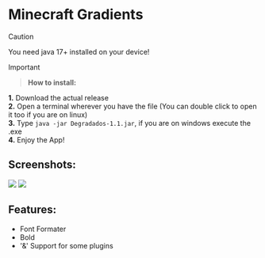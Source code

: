 # Minecraft Gradients

> [!CAUTION]
> You need java 17+ installed on your device!

> [!IMPORTANT]
> > **How to install:**<br />
>
> **1.** Download the actual release<br />
> **2.** Open a terminal wherever you have the file (You can double click to open it too if you are on linux)<br />
> **3.** Type `java -jar Degradados-1.1.jar`, if you are on windows execute the .exe<br />
> **4.** Enjoy the App!<br />

## Screenshots:

![](https://i.imgur.com/URU1vur.png)
![](https://i.imgur.com/rtAUlOp.png)

## Features:
* Font Formater
* Bold
* '&' Support for some plugins
